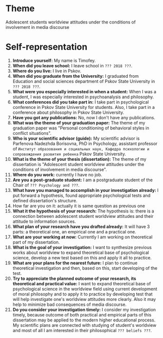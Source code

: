 # Theme

Adolescent students worldview attitudes under the conditions of involvement in media discourse

# Self-representation

1. **Introduce yourself:** My name is Timofey. 
2. **When did you leave school:** I leave school in `??? 2018 ???`.
3. **Where do you live:** I live in Pskov.
4. **When did you graduate from the University:** I graduated from Education and social sciences department of Pskov State University in `??? 2018 ???`.
5. **What were you especially interested in when a student:** When I was a student, I was especially interested in psychoanalysis and philosophy.
6. **What conferences did you take part in:** I take part in psychological conference in Pskov State University for students. Also, I take part in a conference about philosophy in Pskov State University.
7. **Have you got any publications:** No, now I don't have any publications.
8. **What was the theme of your graduation paper:** The theme of my graduation paper was "Personal conditioning of behavioral styles in conflict situations".
9. **Who is your scientific advisor (guide):** My scientific advisor is Parfenova Nadezhda Borisovna, PhD in Psychology, assistant professor of `Институт образования и социальных наук, Кафедра психологии и сопровождения развития ребенка` Pskov State University.
10. **What is the theme of your thesis (dissertation):** The theme of my dissertation is "Adolescent student worldview attitudes under the conditions of involvement in media discourse".
11. **Where do you work:** currently I have no job.
12. **Are you a post-graduate student:** I am a postgraduate student of the Chair of `??? Psychology and ???`.
13. **What have you managed to accomplish in your investigation already:** I put forward a hypothesis, found appropriate psychological tests and defined dissertation's structure.
14. How far are you on it: actually it is same question as previous one
15. **What it the hypothesis of your research:** The hypothesis is: there is a connection between adolescent student worldview attitudes and their attitude to information sources.
16. **What plan of your research have you drafted already:** It will have 3 parts: a theoretical one, an empirical one and a practical one.
17. **What are your working at now:** Currently I am working on theoretical part of my dissertation.
18. **What is the goal of your investigation:** I want to synthesize previous works about worldview to expand theoretical base of psychological science, develop a new test based on this and apply it all to practice.
19. **What are your plans for the nearest future:** I plan to continue theoretical investigation and then, based on this, start developing of the test.
20. **Try to appreciate the planned outcome of your research, its theoretical and practical value:** I want to expand theoretical base of psychological science in the worldview field using current development of moral philosophy and to apply it to practice by developing test that will help investigate one's worldview attitudes more clearly. Also it may help to minimize bad consequences of media discourse.
21. **Do you consider your investigation timely:** I consider my investigation timely, because outcome of both practical and empirical parts of this dissertation may be applied to the modern higher educational process.
My scientific plans are connected with studying of student's worldview and most of all I am interested in their philosophical `??? beliefs ???`.